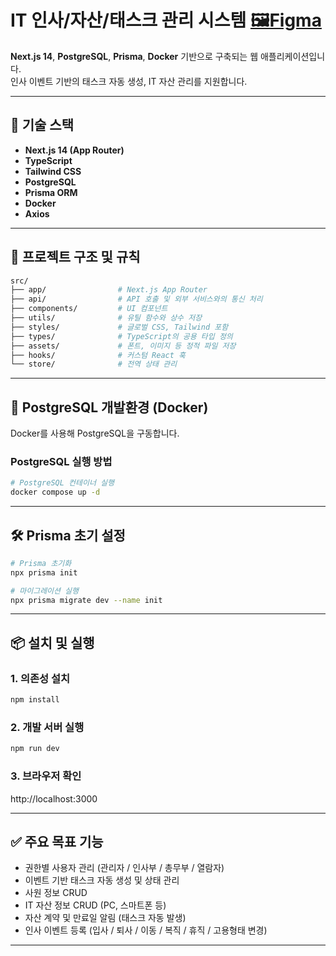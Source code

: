 # IT 인사/자산/태스크 관리 시스템 [🖼️Figma](https://www.figma.com/design/syTpJAN33Lo1M6aVSwSvNK/morenakun?node-id=0-1&t=SpKqzkK5TLnneKg5-1)

**Next.js 14**, **PostgreSQL**, **Prisma**, **Docker** 기반으로 구축되는 웹 애플리케이션입니다.  
인사 이벤트 기반의 태스크 자동 생성, IT 자산 관리를 지원합니다.  

---

## 🧱 기술 스택

- **Next.js 14 (App Router)**
- **TypeScript**
- **Tailwind CSS**
- **PostgreSQL**
- **Prisma ORM**
- **Docker**
- **Axios**

---

## 📁 프로젝트 구조 및 규칙

```bash
src/
├── app/                # Next.js App Router
├── api/                # API 호출 및 외부 서비스와의 통신 처리
├── components/         # UI 컴포넌트
├── utils/              # 유틸 함수와 상수 저장
├── styles/             # 글로벌 CSS, Tailwind 포함
├── types/              # TypeScript의 공용 타입 정의
├── assets/             # 폰트, 이미지 등 정적 파일 저장
├── hooks/              # 커스텀 React 훅
└── store/              # 전역 상태 관리
```

---

## 🐘 PostgreSQL 개발환경 (Docker)

Docker를 사용해 PostgreSQL을 구동합니다.

### PostgreSQL 실행 방법

```bash
# PostgreSQL 컨테이너 실행
docker compose up -d
```

---

## 🛠 Prisma 초기 설정

```bash
# Prisma 초기화
npx prisma init

# 마이그레이션 실행
npx prisma migrate dev --name init
```

---

## 📦 설치 및 실행

### 1. 의존성 설치

```bash
npm install
```

### 2. 개발 서버 실행

```bash
npm run dev
```

### 3. 브라우저 확인

http://localhost:3000

---

## ✅ 주요 목표 기능
- 권한별 사용자 관리 (관리자 / 인사부 / 총무부 / 열람자)
- 이벤트 기반 태스크 자동 생성 및 상태 관리
- 사원 정보 CRUD
- IT 자산 정보 CRUD (PC, 스마트폰 등)
- 자산 계약 및 만료일 알림 (태스크 자동 발생)
- 인사 이벤트 등록 (입사 / 퇴사 / 이동 / 복직 / 휴직 / 고용형태 변경)
---
